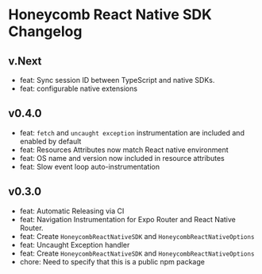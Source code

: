 # Honeycomb React Native SDK Changelog

## v.Next

- feat: Sync session ID between TypeScript and native SDKs.
- feat: configurable native extensions

## v0.4.0

- feat: `fetch` and `uncaught exception` instrumentation are included and enabled by default
- feat: Resources Attributes now match React native environment
- feat: OS name and version now included in resource attributes
- feat: Slow event loop auto-instrumentation

## v0.3.0

- feat: Automatic Releasing via CI
- feat: Navigation Instrumentation for Expo Router and React Native Router.
- feat: Create `HoneycombReactNativeSDK` and `HoneycombReactNativeOptions`
- feat: Uncaught Exception handler
- feat: Create `HoneycombReactNativeSDK` and `HoneycombReactNativeOptions`
- chore: Need to specify that this is a public npm package
